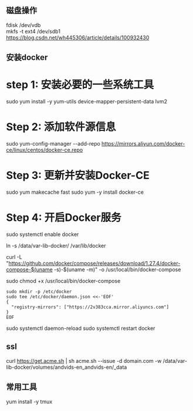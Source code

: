 
## 磁盘操作

fdisk /dev/vdb  
mkfs -t ext4 /dev/sdb1   
https://blog.csdn.net/wh445306/article/details/100932430

## 安装docker
# step 1: 安装必要的一些系统工具
sudo yum install -y yum-utils device-mapper-persistent-data lvm2
# Step 2: 添加软件源信息
sudo yum-config-manager --add-repo https://mirrors.aliyun.com/docker-ce/linux/centos/docker-ce.repo
# Step 3: 更新并安装Docker-CE
sudo yum makecache fast
sudo yum -y install docker-ce
# Step 4: 开启Docker服务
sudo systemctl enable docker

ln -s /data/var-lib-docker/ /var/lib/docker

curl -L "https://github.com/docker/compose/releases/download/1.27.4/docker-compose-$(uname -s)-$(uname -m)" -o /usr/local/bin/docker-compose

sudo chmod +x /usr/local/bin/docker-compose

```
sudo mkdir -p /etc/docker
sudo tee /etc/docker/daemon.json <<-'EOF'
{
  "registry-mirrors": ["https://2v383cca.mirror.aliyuncs.com"]
}
EOF
```
sudo systemctl daemon-reload
sudo systemctl restart docker


## ssl
curl https://get.acme.sh | sh
acme.sh --issue -d domain.com -w /data/var-lib-docker/volumes/andvids-en_andvids-en/_data

## 常用工具
yum install -y tmux
